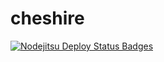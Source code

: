 cheshire
========
[![Nodejitsu Deploy Status Badges](https://webhooks.nodejitsu.com/znewman01/cheshire.png)](https://webops.nodejitsu.com#znewman01/cheshire)
